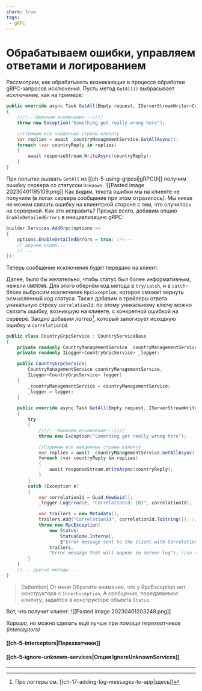 ```yaml
---
share: true
tags:
 - gRPC
---
```

# Обрабатываем ошибки, управляем ответами и логированием

Рассмотрим, как обрабатывать возникающие в процессе обработки gRPC-запросов исключения.
Пусть метод `GetAll()` выбрасывает исключение, как на примере:
```csharp
public override async Task GetAll(Empty request, IServerStreamWriter<CountryReply> responseStream, ServerCallContext context)
{
	////---Выкинем исключение---////
	throw new Exception("Something got really wrong here");

	//Стримим все найденные страны клиенту
	var replies = await _countryManagementService.GetAllAsync();
	foreach (var countryReply in replies)
	{
		await responseStream.WriteAsync(countryReply);
	}
}
```
При попытке вызвать `GetAll` из [[ch-5-using-grpcui|gRPCUi]] получим ошибку сервера со статусом `Unknown`.
![[Pasted image 20230401195109.png]]
Как видим, текста ошибки мы на клиенте не получили (в логах сервера сообщение при этом отразилось). Мы никак не можем связать ошибку на клиентской стороне с тем, что случилось на серверной. Как это исправить?
Прежде всего, добавим опцию `EnableDetailedErrors` в инициализацию gRPC:
```csharp
builder.Services.AddGrpc(options =>
{
    options.EnableDetailedErrors = true; //<---
    // друние опции...
    // ...
});
```
Теперь сообщение исключения будет передано на клиент.

Далее, было бы желательно, чтобы статус был более информативным, нежели `UNKNOWN`. Для этого обернём код метода в `try/catch`, и в `catch`-блоке выбросим исключение `RpcException`, которое сможет вернуть осмысленный код статуса. Также добавим в трейлеры ответа уникальную строку `correlationId`: по этому уникальному ключу можно связать ошибку, возникшую на клиенте, с конкретной ошибкой на сервере. Заодно добавим логгер[^1], который залогирует исходную ошибку и `correlationId`.
```csharp
public class CountryGrpcService : CountryServiceBase
{
    private readonly CountryManagementService _countryManagementService;
    private readonly ILogger<CountryGrpcService> _logger;

    public CountryGrpcService(
	    CountryManagementService countryManagementService,
	    ILogger<CountryGrpcService> logger)
    {
        _countryManagementService = countryManagementService;
        _logger = logger;
    }

    public override async Task GetAll(Empty request, IServerStreamWriter<CountryReply> responseStream, ServerCallContext context)
    {
        try
        {
            ////---Выкинем исключение---////
            throw new Exception("Something got really wrong here");

            //Стримим все найденные страны клиенту
            var replies = await _countryManagementService.GetAllAsync();
            foreach (var countryReply in replies)
            {
                await responseStream.WriteAsync(countryReply);
            }
        }
        catch (Exception e)
        {
            var correlationId = Guid.NewGuid();
            _logger.LogError(e, "CorrelationId: {0}", correlationId);

            var trailers = new Metadata();
            trailers.Add("CorrelationId", correlationId.ToString()); //Добавим correlationId в трейлеры
            throw new RpcException(
                new Status(
	                StatusCode.Internal,
					$"Error message sent to the client with CorrelationId: {correlationId}"),
                trailers,
                "Error message that will appear in server log"); //на самом деле в логе нет
        }
    }
    //... другие методы ...
}
```
> [!attention] От меня
> Обратите внимание, что у RpcException нет конструктора с `InnerException`, А сообщение, передаваемое клиенту, задаётся в конструкторе объекта `Status`. 

Вот, что получит клиент:
![[Pasted image 20230401203248.png]]

Хорошо, но можно сделать ещё лучше при помощи *перехватчиков (interceptors)*
#### [[ch-5-interceptors|Перехватчики]]
#### [[ch-5-ignore-unknown-services|Опция IgnoreUnknownServices]]

---



[^1]: Про логгеры см. [[ch-17-adding-log-messages-to-app|здесь]]
